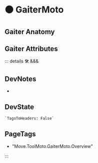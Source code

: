 
# 🟠 <moto>GaiterMoto</moto>

## Gaiter Anatomy

## Gaiter Attributes

::: details 🛠 <dev>&&&</dev>

## DevNotes

-

## DevState

```py
`TagsToHeaders: False`
```

<h2>PageTags</h2>

- "Move.ToolMoto.GaiterMoto.Overview"

:::
